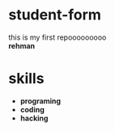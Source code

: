 # student-form
this is my first repooooooooo
<br>
<b>rehman
<br>
<h1>skills</h1>
<ul>
  <li>programing</li>
   <li>coding</li>
   <li>hacking</li>
</ul>
